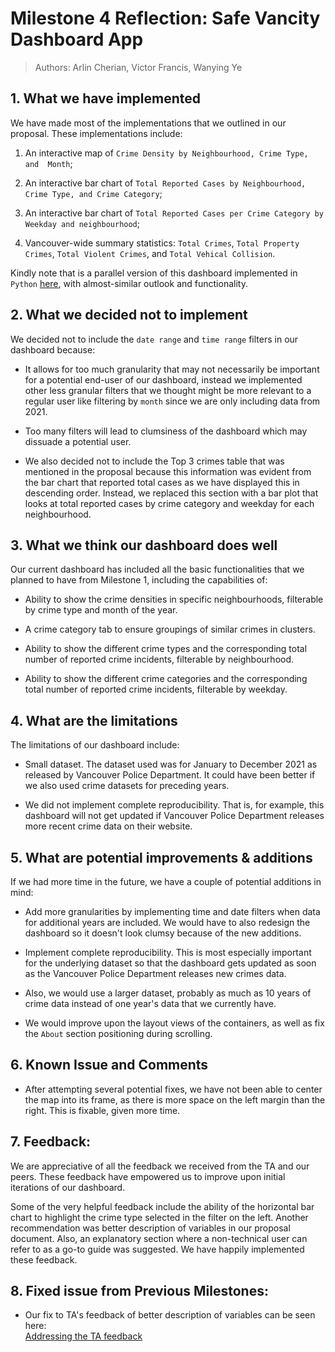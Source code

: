 # Milestone 4 Reflection: Safe Vancity Dashboard App

> Authors: Arlin Cherian, Victor Francis, Wanying Ye

## 1. What we have implemented

We have made most of the implementations that we outlined in our proposal. These implementations include:

1.  An interactive map of `Crime Density by Neighbourhood, Crime Type, and  Month`;

2.  An interactive bar chart of `Total Reported Cases by Neighbourhood, Crime Type, and Crime Category`;

3.  An interactive bar chart of `Total Reported Cases per Crime Category by Weekday and neighbourhood`;

4.  Vancouver-wide summary statistics: `Total Crimes`, `Total Property Crimes`, `Total Violent Crimes`, and `Total Vehical Collision`.

Kindly note that is a parallel version of this dashboard implemented in `Python` [here](https://safevancity.herokuapp.com/), with almost-similar outlook and functionality.

## 2. What we decided not to implement

We decided not to include the `date range` and `time range` filters in our dashboard because:

-   It allows for too much granularity that may not necessarily be important for a potential end-user of our dashboard, instead we implemented other less granular filters that we thought might be more relevant to a regular user like filtering by `month` since we are only including data from 2021.

-   Too many filters will lead to clumsiness of the dashboard which may dissuade a potential user.

-   We also decided not to include the Top 3 crimes table that was mentioned in the proposal because this information was evident from the bar chart that reported total cases as we have displayed this in descending order. Instead, we replaced this section with a bar plot that looks at total reported cases by crime category and weekday for each neighbourhood.

## 3. What we think our dashboard does well

Our current dashboard has included all the basic functionalities that we planned to have from Milestone 1, including the capabilities of:

-   Ability to show the crime densities in specific neighbourhoods, filterable by crime type and month of the year.

-   A crime category tab to ensure groupings of similar crimes in clusters.

-   Ability to show the different crime types and the corresponding total number of reported crime incidents, filterable by neighbourhood.

-   Ability to show the different crime categories and the corresponding total number of reported crime incidents, filterable by weekday.

## 4. What are the limitations

The limitations of our dashboard include:

-   Small dataset. The dataset used was for January to December 2021 as released by Vancouver Police Department. It could have been better if we also used crime datasets for preceding years.

-   We did not implement complete reproducibility. That is, for example, this dashboard will not get updated if Vancouver Police Department releases more recent crime data on their website.

## 5. What are potential improvements & additions

If we had more time in the future, we have a couple of potential additions in mind:

-   Add more granularities by implementing time and date filters when data for additional years are included. We would have to also redesign the dashboard so it doesn't look clumsy because of the new additions.

-   Implement complete reproducibility. This is most especially important for the underlying dataset so that the dashboard gets updated as soon as the Vancouver Police Department releases new crimes data.

-   Also, we would use a larger dataset, probably as much as 10 years of crime data instead of one year's data that we currently have.

-   We would improve upon the layout views of the containers, as well as fix the `About` section positioning during scrolling.

## 6. Known Issue and Comments

-   After attempting several potential fixes, we have not been able to center the map into its frame, as there is more space on the left margin than the right. This is fixable, given more time.

## 7. Feedback:

We are appreciative of all the feedback we received from the TA and our peers. These feedback have empowered us to improve upon initial iterations of our dashboard.

Some of the very helpful feedback include the ability of the horizontal bar chart to highlight the crime type selected in the filter on the left. Another recommendation was better description of variables in our proposal document. Also, an explanatory section where a non-technical user can refer to as a go-to guide was suggested. We have happily implemented these feedback.

## 8. Fixed issue from Previous Milestones:

-   Our fix to TA's feedback of better description of variables can be seen here:\
    [Addressing the TA feedback](https://github.com/UBC-MDS/safe_vancity-R/blob/main/doc/proposal.md)

